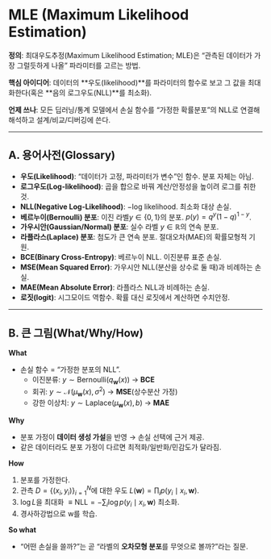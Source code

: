 # MLE (Maximum Likelihood Estimation)  
**정의**: 최대우도추정(Maximum Likelihood Estimation; MLE)은 “관측된 데이터가 가장 그럴듯하게 나올” 파라미터를 고르는 방법.

**핵심 아이디어**: 데이터의 **우도(likelihood)**를 파라미터의 함수로 보고 그 값을 최대화한다(혹은 **음의 로그우도(NLL)**를 최소화).

**언제 쓰나**: 모든 딥러닝/통계 모델에서 손실 함수를 “가정한 확률분포”의 NLL로 연결해 해석하고 설계/비교/디버깅에 쓴다.

---

## A. 용어사전(Glossary)

- **우도(Likelihood)**: “데이터가 고정, 파라미터가 변수”인 함수. 분포 자체는 아님.
- **로그우도(Log-likelihood)**: 곱을 합으로 바꿔 계산/안정성을 높이려 로그를 취한 것.
- **NLL(Negative Log-Likelihood)**: −log ⁡likelihood. 최소화 대상 손실.
- **베르누이(Bernoulli) 분포**: 이진 라벨$y\in\{0,1\}$의 분포. $p(y)=q^y(1-q)^{1-y}$.
- **가우시안(Gaussian/Normal) 분포**: 실수 라벨 $y\in\mathbb{R}$의 연속 분포.
- **라플라스(Laplace) 분포**: 첨도가 큰 연속 분포. 절대오차(MAE)의 확률모형적 기원.
- **BCE(Binary Cross-Entropy)**: 베르누이 NLL. 이진분류 표준 손실.
- **MSE(Mean Squared Error)**: 가우시안 NLL(분산을 상수로 둘 때)과 비례하는 손실.
- **MAE(Mean Absolute Error)**: 라플라스 NLL과 비례하는 손실.
- **로짓(logit)**: 시그모이드 역함수. 확률 대신 로짓에서 계산하면 수치안정.

---

## B. 큰 그림(What/Why/How)

**What**

- 손실 함수 = “가정한 분포의 NLL”.
    - 이진분류: $y\sim \text{Bernoulli}(q_\mathbf{w}(x))$ → **BCE**
    - 회귀: $y\sim \mathcal{N}(\mu_\mathbf{w}(x),\sigma^2)$ → **MSE**(상수분산 가정)
    - 강한 이상치: $y\sim \text{Laplace}(\mu_\mathbf{w}(x),b)$ → **MAE**

**Why**

- 분포 가정이 **데이터 생성 가설**을 반영 → 손실 선택에 근거 제공.
- 같은 데이터라도 분포 가정이 다르면 최적화/일반화/민감도가 달라짐.

**How**

1. 분포를 가정한다.
2. 관측 $D=\{(x_i,y_i)\}_{i=1}^N$에 대한 우도 $L(\mathbf{w})=\prod_i p(y_i\mid x_i,\mathbf{w}).$
3. $\log L$을 최대화 $≡ \text{NLL}=-\sum_i \log p(y_i\mid x_i,\mathbf{w})$ 최소화.
4. 경사하강법으로 w를 학습.

**So what**

- “어떤 손실을 쓸까?”는 곧 “라벨의 **오차모형 분포**를 무엇으로 볼까?”라는 질문.
